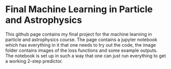 # Final Machine Learning in Particle and Astrophysics

This github page contains my final project for the machine learning in particle and astrophysics course. 
The page contains a jupyter notebook which has everything in it that one needs to try out the code, the image folder contains images of the loss functions and some example outputs. The notebook is set up in such a way that one can just run everything to get a working 2-step predictor. 
